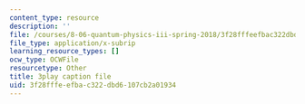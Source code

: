 ```yaml
---
content_type: resource
description: ''
file: /courses/8-06-quantum-physics-iii-spring-2018/3f28fffeefbac322dbd6107cb2a01934_7Y5me3mwXpA.srt
file_type: application/x-subrip
learning_resource_types: []
ocw_type: OCWFile
resourcetype: Other
title: 3play caption file
uid: 3f28fffe-efba-c322-dbd6-107cb2a01934
---
```

